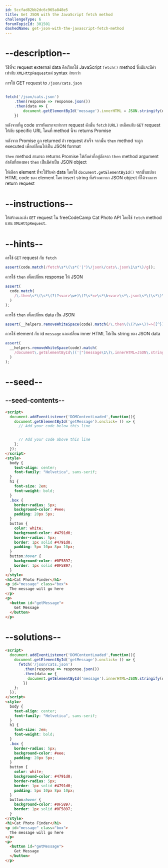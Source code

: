 ```yaml
---
id: 5ccfad82bb2dc6c965a848e5
title: Get JSON with the JavaScript fetch method
challengeType: 6
forumTopicId: 301501
dashedName: get-json-with-the-javascript-fetch-method
---
```


# --description--

วิธีที่จะ request external data คือเรียกใช้ JavaScript `fetch()` method ซึ่งมันจะมีค่าเท่ากับ `XMLHttpRequest`แต่ syntax ง่ายกว่า

การใช้ GET request to `/json/cats.json`

```js

fetch('/json/cats.json')
	.then(response => response.json())
	.then(data => {
		document.getElementById('message').innerHTML = JSON.stringify(data);
	})

```

หลังจากที่ดู code
บรรทัดแรกจะทำการ request ดังนั้น `fetch(URL)` เหมือนกับ `GET` request ให้กับ specific URL โดนที่ method นี้จะ returns Promise

หลังจาก Promise ถูก returned ถ้า request สำเร็จ จากนั้น `then` method จะถูก executed เพื่อเปลี่ยนไปเป็น JSON format

`then` method สามารถ returns Promise ให้กับค่าที่อยู่ถัดจาก `then` method argument ลำดับที่สองของ `then` เป็นมีค่าเป็น JSON object 

ให้เลือก element ที่จะใช้รับค่า data โดยใช้ `document.getElementById()` จากนั้นแปลง HTML code ของ element โดย insert string ที่สร้างมาจาก JSON object ที่ได้จากการ return request

# --instructions--

ให้สร้างและส่ง `GET` request ใน freeCodeCamp Cat Photo API โดยใช้ `fetch` method แทน `XMLHttpRequest`.

# --hints--

ครใช้ `GET` request กับ `fetch`

```js
assert(code.match(/fetch\s*\(\s*('|")\/json\/cats\.json\1\s*\)/g));
```

ควรใช้ `then` เพื่อเปลี่ยน response ให้ JSON

```js
assert(
  code.match(
    /\.then\s*\(\s*\(?(?<var>\w+)\)?\s*=>\s*\k<var>\s*\.json\s*\(\s*\)\s*\)/g
  )
);
```

ควรใช้ `then` เพื่อเปลี่ยน data เป็น JSON 

```js
assert(__helpers.removeWhiteSpace(code).match(/\.then\(\(?\w+\)?=>{[^}]*}\)/g));
```

ควรใช้ element กับ id `message` และเปลี่ยน inner HTML ไปเป็น string ของ JSON data

```js
assert(
  __helpers.removeWhiteSpace(code).match(
    /document\.getElementById\(('|")message\1\)\.innerHTML=JSON\.stringify\(?\w+\)/g
  )
);
```

# --seed--

## --seed-contents--

```html
<script>
  document.addEventListener('DOMContentLoaded',function(){
    document.getElementById('getMessage').onclick= () => {
      // Add your code below this line


      // Add your code above this line
    };
  });
</script>
<style>
  body {
    text-align: center;
    font-family: "Helvetica", sans-serif;
  }
  h1 {
    font-size: 2em;
    font-weight: bold;
  }
  .box {
    border-radius: 5px;
    background-color: #eee;
    padding: 20px 5px;
  }
  button {
    color: white;
    background-color: #4791d0;
    border-radius: 5px;
    border: 1px solid #4791d0;
    padding: 5px 10px 8px 10px;
  }
  button:hover {
    background-color: #0F5897;
    border: 1px solid #0F5897;
  }
</style>
<h1>Cat Photo Finder</h1>
<p id="message" class="box">
  The message will go here
</p>
<p>
  <button id="getMessage">
    Get Message
  </button>
</p>
```

# --solutions--

```html
<script>
  document.addEventListener('DOMContentLoaded',function(){
    document.getElementById('getMessage').onclick= () => {
      fetch('/json/cats.json')
        .then(response => response.json())
        .then(data => {
          document.getElementById('message').innerHTML=JSON.stringify(data);
        })
    };
  });
</script>
<style>
  body {
    text-align: center;
    font-family: "Helvetica", sans-serif;
  }
  h1 {
    font-size: 2em;
    font-weight: bold;
  }
  .box {
    border-radius: 5px;
    background-color: #eee;
    padding: 20px 5px;
  }
  button {
    color: white;
    background-color: #4791d0;
    border-radius: 5px;
    border: 1px solid #4791d0;
    padding: 5px 10px 8px 10px;
  }
  button:hover {
    background-color: #0F5897;
    border: 1px solid #0F5897;
  }
</style>
<h1>Cat Photo Finder</h1>
<p id="message" class="box">
  The message will go here
</p>
<p>
  <button id="getMessage">
    Get Message
  </button>
</p>
```
